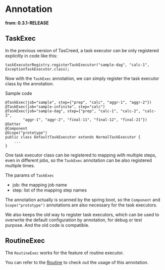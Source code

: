 # Annotation

**from: 0.3.1-RELEASE**

## TaskExec

In the previous version of TasCreed, a task executor can be only registered explicitly in code like this:
```
taskExecutorRegistry.registerTaskExecutor("sample-dag", "calc-1", ExceptionTaskExecutor.class);
```

Now with the `TaskExec` annotation, we can simply register the task executor class by the annotation.

Sample code
```
@TaskExec(job="sample", step={"prep", "calc", "aggr-1", "aggr-2"})
@TaskExec(job="sample-infinite", step="calc")
@TaskExec(job="sample-dag", step={"prep", "calc-1", "calc-2", "calc-3",
        "aggr-1", "aggr-2", "final-11", "final-12", "final-21"})
@Setter
@Component
@Scope("prototype")
public class DefaultTaskExecutor extends NormalTaskExecutor {
	...
}
```

One task executor class can be registered to mapping with multiple steps, even in different jobs, so the `TaskExec` annotation can be also registered multiple times.

The params of `TaskExec`
- job: the mapping job name
- step: list of the mapping step names

The annotation actually is scanned by the spring boot, so the `Component` and `Scope("prototype")` annotations are also necessary for the task executors.

We also keeps the old way to register task executors, which can be used to overwrite the default configuration by annotation, for debug or test purpose. And the old code is compatible.

## RoutineExec

The `RoutineExec` works for the feature of routine executor.

You can refer to the [Routine](Routine.md) to check out the usage of this annotation.